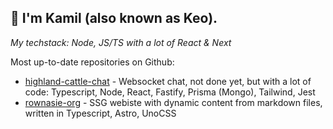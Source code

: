 ## 👋 I'm Kamil (also known as Keo). 

*My techstack: Node, JS/TS with a lot of React & Next* 

Most up-to-date repositories on Github:
*  [highland-cattle-chat](https://github.com/kbacia7/highland-cattle-chat) - Websocket chat, not done yet, but with a lot of code: Typescript, Node, React, Fastify, Prisma (Mongo), Tailwind, Jest
*  [rownasie-org](https://github.com/Fabryka-Rownosci/rownasie-org) - SSG webiste with dynamic content from markdown files, written in Typescript, Astro, UnoCSS 
